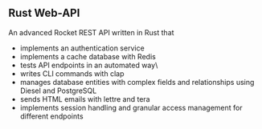 ## Rust Web-API
An advanced Rocket REST API written in Rust that 
*  implements an authentication service
*  implements a cache database with Redis
*  tests API endpoints in an automated way\
*  writes CLI commands with clap
*  manages database entities with complex fields and relationships using Diesel and PostgreSQL
*  sends HTML emails with lettre and tera
*  implements session handling and granular access management for different endpoints

